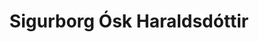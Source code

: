 ---
title: Sigurborg Ósk Haraldsdóttir
layout: representative
lang: pl
category: municipal
description: Borgarfulltrúi Pírata
representative: sigurborg-ósk
banner_image: /assets/img/sigurborg-osk.jpg
---